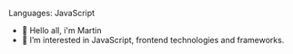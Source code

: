 Languages:
JavaScript



- 👋 Hello all, i'm Martin
- 👀 I’m interested in JavaScript, frontend technologies and frameworks.



<!---
MartoIT/MartoIT is a ✨ special ✨ repository because its `README.md` (this file) appears on your GitHub profile.
You can click the Preview link to take a look at your changes.
--->
